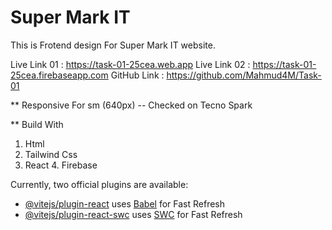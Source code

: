 # Super Mark IT

This is Frotend design For Super Mark IT website.


Live Link 01 : https://task-01-25cea.web.app
Live Link 02 : https://task-01-25cea.firebaseapp.com
GitHub Link : https://github.com/Mahmud4M/Task-01

** Responsive For sm (640px) -- Checked on Tecno Spark

** Build With
1. Html
2. Tailwind Css
3. React
4. Firebase

   
Currently, two official plugins are available:

- [@vitejs/plugin-react](https://github.com/vitejs/vite-plugin-react/blob/main/packages/plugin-react/README.md) uses [Babel](https://babeljs.io/) for Fast Refresh
- [@vitejs/plugin-react-swc](https://github.com/vitejs/vite-plugin-react-swc) uses [SWC](https://swc.rs/) for Fast Refresh
